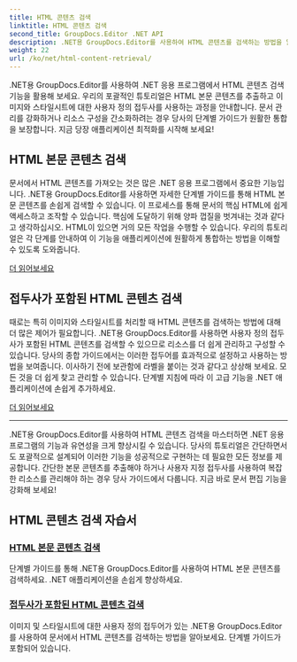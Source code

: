 ```yaml
---
title: HTML 콘텐츠 검색
linktitle: HTML 콘텐츠 검색
second_title: GroupDocs.Editor .NET API
description: .NET용 GroupDocs.Editor를 사용하여 HTML 콘텐츠를 검색하는 방법을 알아보세요. 본문 콘텐츠 및 사용자 정의 접두사를 검색하기 위한 단계별 가이드가 포함되어 있습니다.
weight: 22
url: /ko/net/html-content-retrieval/
---
```

.NET용 GroupDocs.Editor를 사용하여 .NET 응용 프로그램에서 HTML 콘텐츠 검색 기능을 활용해 보세요. 우리의 포괄적인 튜토리얼은 HTML 본문 콘텐츠를 추출하고 이미지와 스타일시트에 대한 사용자 정의 접두사를 사용하는 과정을 안내합니다. 문서 관리를 강화하거나 리소스 구성을 간소화하려는 경우 당사의 단계별 가이드가 원활한 통합을 보장합니다. 지금 당장 애플리케이션 최적화를 시작해 보세요!

## HTML 본문 콘텐츠 검색

문서에서 HTML 콘텐츠를 가져오는 것은 많은 .NET 응용 프로그램에서 중요한 기능입니다. .NET용 GroupDocs.Editor를 사용하면 자세한 단계별 가이드를 통해 HTML 본문 콘텐츠를 손쉽게 검색할 수 있습니다. 이 프로세스를 통해 문서의 핵심 HTML에 쉽게 액세스하고 조작할 수 있습니다. 핵심에 도달하기 위해 양파 껍질을 벗겨내는 것과 같다고 생각하십시오. HTML이 있으면 거의 모든 작업을 수행할 수 있습니다. 우리의 튜토리얼은 각 단계를 안내하여 이 기능을 애플리케이션에 원활하게 통합하는 방법을 이해할 수 있도록 도와줍니다.

[더 읽어보세요](./retrieve-html-body-content/)

## 접두사가 포함된 HTML 콘텐츠 검색

때로는 특히 이미지와 스타일시트를 처리할 때 HTML 콘텐츠를 검색하는 방법에 대해 더 많은 제어가 필요합니다. .NET용 GroupDocs.Editor를 사용하면 사용자 정의 접두사가 포함된 HTML 콘텐츠를 검색할 수 있으므로 리소스를 더 쉽게 관리하고 구성할 수 있습니다. 당사의 종합 가이드에서는 이러한 접두어를 효과적으로 설정하고 사용하는 방법을 보여줍니다. 이사하기 전에 보관함에 라벨을 붙이는 것과 같다고 상상해 보세요. 모든 것을 더 쉽게 찾고 관리할 수 있습니다. 단계별 지침에 따라 이 고급 기능을 .NET 애플리케이션에 손쉽게 추가하세요.

[더 읽어보세요](./retrieve-html-content-with-prefix/)

---

.NET용 GroupDocs.Editor를 사용하여 HTML 콘텐츠 검색을 마스터하면 .NET 응용 프로그램의 기능과 유연성을 크게 향상시킬 수 있습니다. 당사의 튜토리얼은 간단하면서도 포괄적으로 설계되어 이러한 기능을 성공적으로 구현하는 데 필요한 모든 정보를 제공합니다. 간단한 본문 콘텐츠를 추출해야 하거나 사용자 지정 접두사를 사용하여 복잡한 리소스를 관리해야 하는 경우 당사 가이드에서 다룹니다. 지금 바로 문서 편집 기능을 강화해 보세요!
## HTML 콘텐츠 검색 자습서
### [HTML 본문 콘텐츠 검색](./retrieve-html-body-content/)
단계별 가이드를 통해 .NET용 GroupDocs.Editor를 사용하여 HTML 본문 콘텐츠를 검색하세요. .NET 애플리케이션을 손쉽게 향상하세요.
### [접두사가 포함된 HTML 콘텐츠 검색](./retrieve-html-content-with-prefix/)
이미지 및 스타일시트에 대한 사용자 정의 접두어가 있는 .NET용 GroupDocs.Editor를 사용하여 문서에서 HTML 콘텐츠를 검색하는 방법을 알아보세요. 단계별 가이드가 포함되어 있습니다.